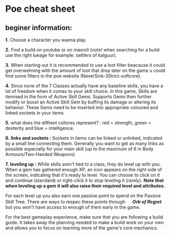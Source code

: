 # Poe cheat sheet

## beginer information:
**1.** Choose a character you wanna play.

**2.** Find a build on youtube or on maxroll (note! when searching for a build use the right lueage for example: settlers of kalguur).

**3.** When starting out it is recommended to use a loot filter beacause it could get overwelming with the amount of loot that drop later on the game u could find some filters in the poe website (NeverSink-3Strict-softcore).

**4.** Since none of the 7 Classes actually have any baseline skills, you have a lot of freedom when it comes to your skill choice. In this game, Skills are itemised in the form of Active Skill Gems. Supports Gems then further modify or boost an Active Skill Gem by buffing its damage or altering its behavior. These Gems need to be inserted into appropriate coloured and linked sockets in your items

**5.** what does the diffrent collores represent? : red = strength, green = dexterity and blue = intelligence.

**6.** **links and sockets :** Sockets in items can be linked or unlinked, indicated by a small line connecting them. Generally you want to get as many links as possible especially for your main skill (up to the maximum of 6 in Body Armours/Two-Handed Weapons)

**7.** **leveling up :** While skills aren't tied to a class, they do level up with you. When a gem has gathered enough XP, an icon appears on the right side of the screen, indicating that it's ready to level. You can choose to click on it and continue (standard) or right-click it to stop leveling it (rarely). **Note that when leveling up a gem it will also raise their required level and attributes**.

For each level up you also earn one passive point to spend on the Passive Skill Tree. There are ways to respec these points through <img src="OrbOfRegret.png" width =19 height=16>***Orb of Regret*** but you won't have access to enough of them early in the game.

For the best gameplay experience, make sure that you are following a build guide. It takes away the planning needed to make a build work on your own and allows you to focus on learning more of the game's core mechanics.